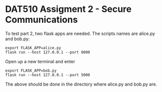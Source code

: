 # DAT510 Assigment 2 - Secure Communications
To test part 2, two flask apps are needed.
The scripts names are alice.py and bob.py:
```
export FLASK_APP=alice.py
flask run --host 127.0.0.1 --port 8000
```
Open up a new terminal and enter
```
export FLASK_APP=bob.py
flask run --host 127.0.0.1 --port 5000
```

The above should be done in the directory where alice.py and bob.py are.